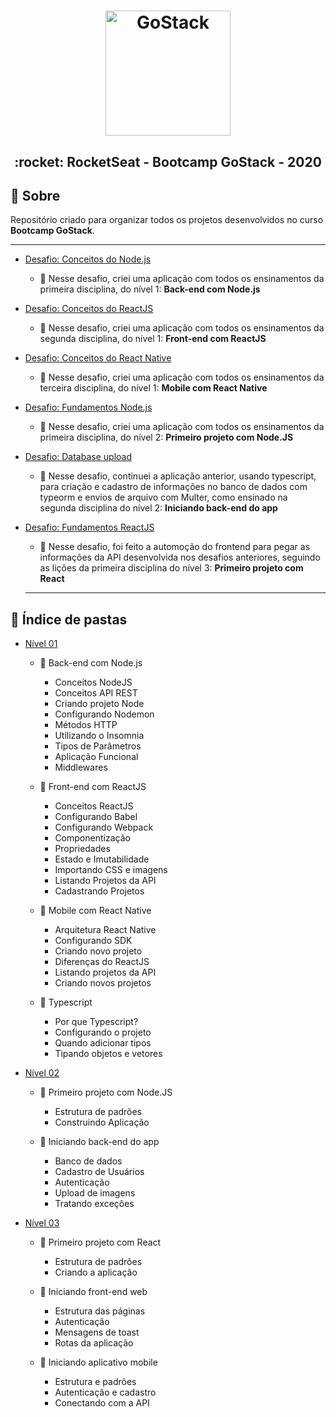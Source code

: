 <h1 align="center">
    <img alt="GoStack" src="https://rocketseat-cdn.s3-sa-east-1.amazonaws.com/bootcamp-header.png" width="200px" />
</h1>

<h2 align="center">
  :rocket:  RocketSeat - Bootcamp GoStack - 2020
</h2>


## :pencil:  Sobre

Repositório criado para organizar todos os projetos desenvolvidos no curso **Bootcamp GoStack**. 

---

- [Desafio: Conceitos do Node.js](https://github.com/anac-ac/gostack-bootcamp-11/tree/master/challenges/gostack-node-challenge)
  - :1st_place_medal:	  Nesse desafio, criei uma aplicação com todos os ensinamentos da primeira disciplina, do nível 1: **Back-end com Node.js**

- [Desafio: Conceitos do ReactJS](https://github.com/anac-ac/gostack-bootcamp-11/tree/master/challenges/reactjs-concepts-challenge)
  - :1st_place_medal:	  Nesse desafio, criei uma aplicação com todos os ensinamentos da segunda disciplina, do nível 1: **Front-end com ReactJS**

- [Desafio: Conceitos do React Native](https://github.com/anac-ac/gostack-bootcamp-11/tree/master/challenges/react-native-concepts-challenge)
  - :1st_place_medal:	  Nesse desafio, criei uma aplicação com todos os ensinamentos da terceira disciplina, do nível 1: **Mobile com React Native**

- [Desafio: Fundamentos Node.js](https://github.com/anac-ac/gostack-bootcamp-11/tree/master/challenges/challenge-node-js-fundamentals)
  - :1st_place_medal:	  Nesse desafio, criei uma aplicação com todos os ensinamentos da primeira disciplina, do nível 2: **Primeiro projeto com Node.JS**

- [Desafio: Database upload](https://github.com/anac-ac/gostack-bootcamp-11/tree/master/challenges/database-upload-challenge)
  - :1st_place_medal:	  Nesse desafio, continuei a aplicação anterior, usando typescript, para criação e cadastro de informações no banco de dados com typeorm e envios de arquivo com Multer, como ensinado na segunda disciplina do nível 2: **Iniciando back-end do app**

- [Desafio: Fundamentos ReactJS](https://github.com/anac-ac/gostack-bootcamp-11/tree/master/challenges/reactjs-fundamentals-challenge)
  - :1st_place_medal:	  Nesse desafio, foi feito a automoção do frontend para pegar as informações da API desenvolvida nos desafios anteriores, seguindo as lições da primeira disciplina do nível 3: **Primeiro projeto com React**

  ---

## :file_folder:  Índice de pastas

- [Nível 01](https://github.com/anac-ac/gostack-bootcamp-11/tree/master/conceitos-dev)

  - :bookmark_tabs:  Back-end com Node.js
    - Conceitos NodeJS
    - Conceitos API REST
    - Criando projeto Node
    - Configurando Nodemon
    - Métodos HTTP
    - Utilizando o Insomnia
    - Tipos de Parâmetros
    - Aplicação Funcional
    - Middlewares

  - :bookmark_tabs:  Front-end com ReactJS
    - Conceitos ReactJS
    - Configurando Babel
    - Configurando Webpack
    - Componentização
    - Propriedades
    - Estado e Imutabilidade
    - Importando CSS e imagens
    - Listando Projetos da API
    - Cadastrando Projetos

  - :bookmark_tabs:  Mobile com React Native
    - Arquitetura React Native
    - Configurando SDK
    - Criando novo projeto
    - Diferenças do ReactJS
    - Listando projetos da API
    - Criando novos projetos

  - :bookmark_tabs:  Typescript
    - Por que Typescript?
    - Configurando o projeto
    - Quando adicionar tipos
    - Tipando objetos e vetores

- [Nível 02](https://github.com/anac-ac/gostack-bootcamp-11/tree/master/primeiro-projeto-node)

  - :bookmark_tabs:  Primeiro projeto com Node.JS
    - Estrutura de padrões
    - Construindo Aplicação
  
  - :bookmark_tabs:  Iniciando back-end do app
    - Banco de dados
    - Cadastro de Usuários
    - Autenticação
    - Upload de imagens
    - Tratando exceções

- [Nível 03](https://github.com/anac-ac/gostack-bootcamp-11/tree/master/primeiro-projeto-react)

  - :bookmark_tabs:  Primeiro projeto com React
    - Estrutura de padrões
    - Criando a aplicação
  
  - :bookmark_tabs:  Iniciando front-end web
    - Estrutura das páginas
    - Autenticação
    - Mensagens de toast
    - Rotas da aplicação

  - :bookmark_tabs:  Iniciando aplicativo mobile
    - Estrutura e padrões
    - Autenticação e cadastro
    - Conectando com a API



